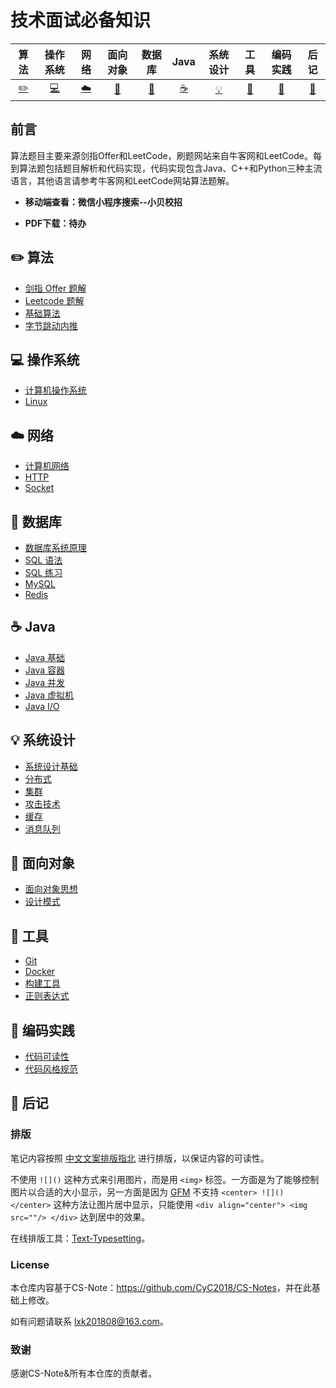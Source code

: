 # 技术面试必备知识

| 算法 | 操作系统 | 网络 | 面向对象 | 数据库| Java |系统设计| 工具 |编码实践| 后记 |
| :---: | :----: | :---: | :----: | :----: | :----: | :----: | :----: | :----: | :----: |
| [:pencil2:](#pencil2-算法) | [:computer:](#computer-操作系统) | [:cloud:](#cloud-网络) | [:art:](#art-面向对象) | [:floppy_disk:](#floppy_disk-数据库) |[:coffee:](#coffee-java)| [:bulb:](#bulb-系统设计) |[:wrench:](#wrench-工具)| [:watermelon:](#watermelon-编码实践) |[:memo:](#memo-后记)|

## 前言

算法题目主要来源剑指Offer和LeetCode，刷题网站来自牛客网和LeetCode。每到算法题包括题目解析和代码实现，代码实现包含Java、C++和Python三种主流语言，其他语言请参考牛客网和LeetCode网站算法题解。

- **移动端查看：微信小程序搜索--小贝校招**

- **PDF下载：待办**

## :pencil2: 算法

- [剑指 Offer 题解](notes/剑指%20Offer%20题解%20-%20目录.md)
- [Leetcode 题解](notes/Leetcode%20题解%20-%20目录.md)
- [基础算法](notes/算法%20-%20目录.md)
- [字节跳动内推](assets/内推.md)

## :computer: 操作系统

- [计算机操作系统](notes/计算机操作系统%20-%20目录.md)
- [Linux](notes/Linux.md)

## :cloud: 网络

- [计算机网络](notes/计算机网络%20-%20目录.md)
- [HTTP](notes/HTTP.md)
- [Socket](notes/Socket.md)

## :floppy_disk: 数据库

- [数据库系统原理](notes/数据库系统原理.md)
- [SQL 语法](notes/SQL%20语法.md)
- [SQL 练习](notes/SQL%20练习.md)
- [MySQL](notes/MySQL.md)
- [Redis](notes/Redis.md)

## :coffee: Java

- [Java 基础](notes/Java%20基础.md)
- [Java 容器](notes/Java%20容器.md)
- [Java 并发](notes/Java%20并发.md)
- [Java 虚拟机](notes/Java%20虚拟机.md)
- [Java I/O](notes/Java%20IO.md)

## :bulb: 系统设计

- [系统设计基础](notes/系统设计基础.md)
- [分布式](notes/分布式.md)
- [集群](notes/集群.md)
- [攻击技术](notes/攻击技术.md)
- [缓存](notes/缓存.md)
- [消息队列](notes/消息队列.md)

## :art: 面向对象

- [面向对象思想](notes/面向对象思想.md)
- [设计模式](notes/设计模式%20-%20目录.md)

## :wrench: 工具

- [Git](notes/Git.md)
- [Docker](notes/Docker.md)
- [构建工具](notes/构建工具.md)
- [正则表达式](notes/正则表达式.md)

## :watermelon: 编码实践

- [代码可读性](notes/代码可读性.md)
- [代码风格规范](notes/代码风格规范.md)

## :memo: 后记

### 排版

笔记内容按照 [中文文案排版指北](https://github.com/sparanoid/chinese-copywriting-guidelines/blob/main/README.zh-CN.md) 进行排版，以保证内容的可读性。

不使用 `![]()` 这种方式来引用图片，而是用 `<img>` 标签。一方面是为了能够控制图片以合适的大小显示，另一方面是因为 [GFM](https://github.github.com/gfm/) 不支持 `<center> ![]() </center>` 这种方法让图片居中显示，只能使用 `<div align="center"> <img src=""/> </div>` 达到居中的效果。

在线排版工具：[Text-Typesetting](https://github.com/CyC2018/Text-Typesetting)。

### License

本仓库内容基于CS-Note：<https://github.com/CyC2018/CS-Notes>，并在此基础上修改。

如有问题请联系 lxk201808@163.com。

### 致谢

感谢CS-Note&所有本仓库的贡献者。
